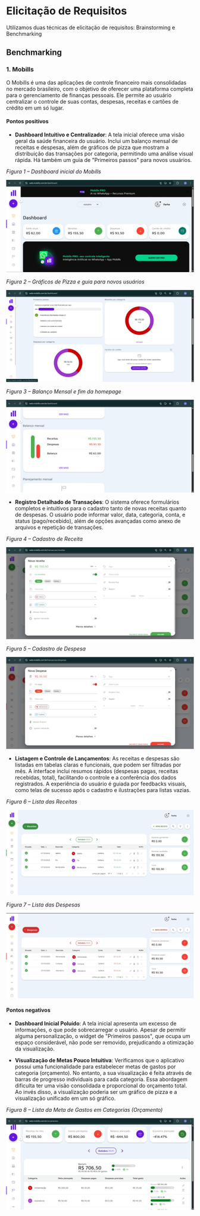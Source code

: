 # **Elicitação de Requisitos**

Utilizamos duas técnicas de elicitação de requisitos: Brainstorming e Benchmarking

## **Benchmarking**

### **1. Mobills**

O Mobills é uma das aplicações de controle financeiro mais consolidadas no mercado brasileiro, com o objetivo de oferecer uma plataforma completa para o gerenciamento de finanças pessoais. Ele permite ao usuário centralizar o controle de suas contas, despesas, receitas e cartões de crédito em um só lugar.

#### **Pontos positivos**

- **Dashboard Intuitivo e Centralizador**: A tela inicial oferece uma visão geral da saúde financeira do usuário. Inclui um balanço mensal de receitas e despesas, além de gráficos de pizza que mostram a distribuição das transações por categoria, permitindo uma análise visual rápida. Há também um guia de "Primeiros passos" para novos usuários.

_Figura 1 – Dashboard inicial do Mobills_

![Homepage-1](./images/mobills/homepage-1.jpg)

_Figura 2 – Gráficos de Pizza e guia para novos usuários_

![Homepage-2](./images/mobills/homepage-2.jpg)

_Figura 3 – Balanço Mensal e fim da homepage_

![Homepage-3](./images/mobills/homepage-3.jpg)

- **Registro Detalhado de Transações**: O sistema oferece formulários completos e intuitivos para o cadastro tanto de novas receitas quanto de despesas. O usuário pode informar valor, data, categoria, conta, e status (pago/recebido), além de opções avançadas como anexo de arquivos e repetição de transações.

_Figura 4 – Cadastro de Receita_

![Cadastro-Receita](./images/mobills/cadastro-receita.jpg)

_Figura 5 – Cadastro de Despesa_

![Cadastro-Despesa](./images/mobills/cadastro-despesa.jpg)

- **Listagem e Controle de Lançamentos**: As receitas e despesas são listadas em tabelas claras e funcionais, que podem ser filtradas por mês. A interface inclui resumos rápidos (despesas pagas, receitas recebidas, total), facilitando o controle e a conferência dos dados registrados. A experiência do usuário é guiada por feedbacks visuais, como telas de sucesso após o cadastro e ilustrações para listas vazias.

_Figura 6 – Lista das Receitas_

![Lista-Receita](./images/mobills/lista-receita.jpg)

_Figura 7 – Lista das Despesas_

![Lista-Despesa](./images/mobills/lista-despesa.jpg)

#### **Pontos negativos**

- **Dashboard Inicial Poluído**: A tela inicial apresenta um excesso de informações, o que pode sobrecarregar o usuário. Apesar de permitir alguma personalização, o widget de "Primeiros passos", que ocupa um espaço considerável, não pode ser removido, prejudicando a otimização da visualização.

- **Visualização de Metas Pouco Intuitiva**: Verificamos que o aplicativo possui uma funcionalidade para estabelecer metas de gastos por categoria (orçamento). No entanto, a sua visualização é feita através de barras de progresso individuais para cada categoria. Essa abordagem dificulta ter uma visão consolidada e proporcional do orçamento total. Ao invés disso, a visualização poderia ser um gráfico de pizza e a visualização unificado em um só gráfico.

_Figura 8 – Lista da Meta de Gastos em Categorias (Orçamento)_

![Orcamento](./images/mobills/orcamento.jpg)
